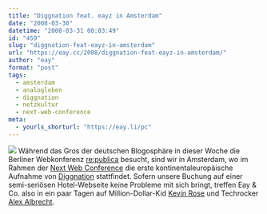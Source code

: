 ```yaml
---
title: "Diggnation feat. eayz in Amsterdam"
date: "2008-03-30"
datetime: "2008-03-31 00:03:49"
id: "459"
slug: "diggnation-feat-eayz-in-amsterdam"
url: "https://eay.cc/2008/diggnation-feat-eayz-in-amsterdam/"
author: "eay"
format: "post"
tags:
  - amsterdam
  - analogleben
  - diggnation
  - netzkultur
  - next-web-conference
meta:
  - yourls_shorturl: "https://eay.li/pc"
---
```


![](/uploads/2008/diggnationnext.gif) Während das Gros der deutschen Blogosphäre in dieser Woche die Berliner Webkonferenz [re:publica](http://re-publica.de/08/) besucht, sind wir in Amsterdam, wo im Rahmen der [Next Web Conference](http://2008.thenextweb.org/) die erste kontinentaleuropäische Aufnahme von [Diggnation](http://revision3.com/diggnation/) stattfindet. Sofern unsere Buchung auf einer semi-seriösen Hotel-Webseite keine Probleme mit sich bringt, treffen Eay & Co. also in ein paar Tagen auf Million-Dollar-Kid [Kevin Rose](http://en.wikipedia.org/wiki/Kevin_Rose) und Techrocker [Alex Albrecht](http://en.wikipedia.org/wiki/Alex_Albrecht).
